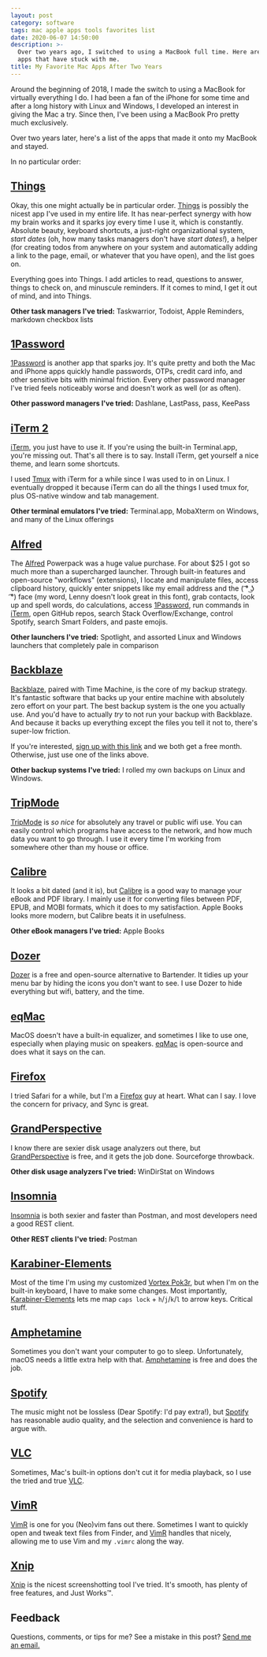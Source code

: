 ```yaml
---
layout: post
category: software
tags: mac apple apps tools favorites list
date: 2020-06-07 14:50:00
description: >-
  Over two years ago, I switched to using a MacBook full time. Here are twenty
  apps that have stuck with me.
title: My Favorite Mac Apps After Two Years
---
```


Around the beginning of 2018, I made the switch to using a MacBook for
virtually everything I do. I had been a fan of the iPhone for some time and
after a long history with Linux and Windows, I developed an interest in
giving the Mac a try. Since then, I've been using a MacBook Pro pretty much
exclusively.

Over two years later, here's a list of the apps that made it onto my MacBook
and stayed.

<!-- more -->

In no particular order:

## [Things][1]

Okay, this one might actually be in particular order. [Things][1] is possibly
the nicest app I've used in my entire life. It has near-perfect synergy with
how my brain works and it sparks joy every time I use it, which is constantly.
Absolute beauty, keyboard shortcuts, a just-right organizational system, _start
dates_ (oh, how many tasks managers don't have _start dates!_), a helper (for
creating todos from anywhere on your system and automatically adding a link to
the page, email, or whatever that you have open), and the list goes on.

Everything goes into Things. I add articles to read, questions to answer,
things to check on, and minuscule reminders. If it comes to mind, I get it out
of mind, and into Things.

**Other task managers I've tried:** Taskwarrior, Todoist, Apple Reminders,
markdown checkbox lists

## [1Password][2]

[1Password][2] is another app that sparks joy. It's quite pretty and both
the Mac and iPhone apps quickly handle passwords, OTPs, credit card info,
and other sensitive bits with minimal friction. Every other password manager
I've tried feels noticeably worse and doesn't work as well (or as often).

**Other password managers I've tried:** Dashlane, LastPass, pass, KeePass

## [iTerm 2][4]

[iTerm][4], you just have to use it. If you're using the built-in Terminal.app,
you're missing out. That's all there is to say. Install iTerm, get yourself
a nice theme, and learn some shortcuts.

I used [Tmux][5] with iTerm for a while since I was used to in on Linux. I
eventually dropped it because iTerm can do all the things I used tmux for,
plus OS-native window and tab management.

**Other terminal emulators I've tried:** Terminal.app, MobaXterm on Windows,
and many of the Linux offerings

## [Alfred][3]

The [Alfred][3] Powerpack was a huge value purchase. For about $25 I got so
much more than a supercharged launcher. Through built-in features and
open-source "workflows" (extensions), I locate and manipulate files, access
clipboard history, quickly enter snippets like my email address and the
( ͡° ͜ʖ ͡°) face (my word, Lenny doesn't look great in this font), grab contacts,
look up and spell words, do calculations, access [1Password][2], run commands
in [iTerm][4], open GitHub repos, search Stack Overflow/Exchange, control
Spotify, search Smart Folders, and paste emojis.

**Other launchers I've tried:** Spotlight, and assorted Linux and Windows
launchers that completely pale in comparison

## [Backblaze][5]

[Backblaze][5], paired with Time Machine, is the core of my backup strategy.
It's fantastic software that backs up your entire machine with absolutely zero
effort on your part. The best backup system is the one you actually use. And
you'd have to actually _try_ to not run your backup with Backblaze. And
because it backs up everything except the files you tell it not to, there's
super-low friction.

If you're interested, [sign up with this link][6] and we both get a free month.
Otherwise, just use one of the links above.

**Other backup systems I've tried:** I rolled my own backups on Linux and
Windows.

## [TripMode][16]

[TripMode][16] is _so nice_ for absolutely any travel or public wifi use. You
can easily control which programs have access to the network, and how much data
you want to go through. I use it every time I'm working from somewhere other
than my house or office.

## [Calibre][6]

It looks a bit dated (and it is), but [Calibre][6] is a good way to manage
your eBook and PDF library. I mainly use it for converting files between PDF,
EPUB, and MOBI formats, which it does to my satisfaction. Apple Books looks
more modern, but Calibre beats it in usefulness.

**Other eBook managers I've tried:** Apple Books

## [Dozer][7]

[Dozer][7] is a free and open-source alternative to Bartender. It tidies up
your menu bar by hiding the icons you don't want to see. I use Dozer to hide
everything but wifi, battery, and the time.

## [eqMac][8]

MacOS doesn't have a built-in equalizer, and sometimes I like to use one,
especially when playing music on speakers. [eqMac][8] is open-source and
does what it says on the can.

## [Firefox][9]

I tried Safari for a while, but I'm a [Firefox][9] guy at heart. What can I
say. I love the concern for privacy, and Sync is great.

## [GrandPerspective][10]

I know there are sexier disk usage analyzers out there, but
[GrandPerspective][10] is free, and it gets the job done. Sourceforge
throwback.

**Other disk usage analyzers I've tried:** WinDirStat on Windows

## [Insomnia][11]

[Insomnia][11] is both sexier and faster than Postman, and most developers
need a good REST client.

**Other REST clients I've tried:** Postman

## [Karabiner-Elements][12]

Most of the time I'm using my customized [Vortex Pok3r][13], but when I'm on
the built-in keyboard, I have to make some changes. Most importantly,
[Karabiner-Elements][12] lets me map `caps lock` + `h`/`j`/`k`/`l` to arrow
keys. Critical stuff.

## [Amphetamine][14]

Sometimes you don't want your computer to go to sleep. Unfortunately, macOS
needs a little extra help with that. [Amphetamine][14] is free and does the
job.

## [Spotify][15]

The music might not be lossless (Dear Spotify: I'd pay extra!), but
[Spotify][15] has reasonable audio quality, and the selection and convenience
is hard to argue with.

## [VLC][17]

Sometimes, Mac's built-in options don't cut it for media playback, so I use
the tried and true [VLC][17].

## [VimR][18]

[VimR][18] is one for you (Neo)vim fans out there. Sometimes I want to quickly
open and tweak text files from Finder, and [VimR][18] handles that nicely,
allowing me to use Vim and my `.vimrc` along the way.

## [Xnip][19]

[Xnip][19] is the nicest screenshotting tool I've tried. It's smooth, has
plenty of free features, and Just Works™️.

## Feedback

Questions, comments, or tips for me? See a mistake in this post? [Send me an
email.](mailto:hello@davidgay.org)


[1]: https://culturedcode.com/things/
[2]: https://1password.com/
[3]: https://www.alfredapp.com/
[4]: https://www.iterm2.com/
[5]: https://en.wikipedia.org/wiki/Tmux
[6]: https://secure.backblaze.com/r/00opuv
[7]: https://github.com/Mortennn/Dozer
[8]: https://eqmac.app/
[9]: https://www.mozilla.org/firefox
[10]: http://grandperspectiv.sourceforge.net/
[11]: https://insomnia.rest/
[12]: https://karabiner-elements.pqrs.org/
[13]: https://mechanicalkeyboards.com/shop/index.php?l=product_list&c=165
[14]: https://apps.apple.com/us/app/amphetamine/id937984704?mt=12
[15]: https://www.spotify.com/
[16]: https://www.tripmode.ch/
[17]: https://www.videolan.org/vlc/index.html
[18]: https://github.com/qvacua/vimr
[19]: https://xnipapp.com/
